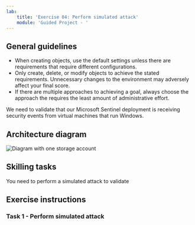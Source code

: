 ```yaml
---
lab:
    title: 'Exercise 04: Perform simulated attack'
    module: 'Guided Project - '
---
```


## General guidelines

- When creating objects, use the default settings unless there are requirements that require different configurations.
- Only create, delete, or modify objects to achieve the stated requirements. Unnecessary changes to the environment may adversely affect your final score.
- If there are multiple approaches to achieving a goal, always choose the approach the requires the least amount of administrative effort.

We need to validate that our Microsoft Sentinel deployment is receiving security events from virtual machines that run Windows.

## Architecture diagram

![Diagram with one storage account](../Media/task-1.png)

## Skilling tasks

You need to perform a simulated attack to validate 

## Exercise instructions

### Task 1 - Perform simulated attack 

